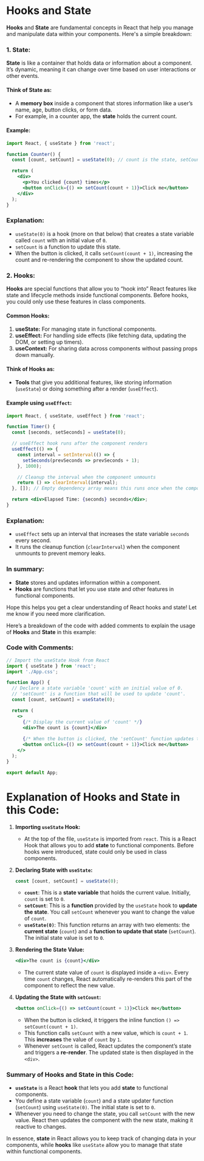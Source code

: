 # **Hooks** and **State**

**Hooks** and **State** are fundamental concepts in React that help you manage and manipulate data within your components. Here's a simple breakdown:

### **1. State:**
**State** is like a container that holds data or information about a component. It’s dynamic, meaning it can change over time based on user interactions or other events.

#### Think of State as:
- A **memory box** inside a component that stores information like a user’s name, age, button clicks, or form data.
- For example, in a counter app, the **state** holds the current count.

#### Example:
```jsx
import React, { useState } from 'react';

function Counter() {
  const [count, setCount] = useState(0); // count is the state, setCount is used to update it.

  return (
    <div>
      <p>You clicked {count} times</p>
      <button onClick={() => setCount(count + 1)}>Click me</button>
    </div>
  );
}
```

### Explanation:
- `useState(0)` is a hook (more on that below) that creates a state variable called `count` with an initial value of `0`.
- `setCount` is a function to update this state.
- When the button is clicked, it calls `setCount(count + 1)`, increasing the count and re-rendering the component to show the updated count.

### **2. Hooks:**
**Hooks** are special functions that allow you to “hook into” React features like state and lifecycle methods inside functional components. Before hooks, you could only use these features in class components.

#### Common Hooks:
1. **useState:** For managing state in functional components.
2. **useEffect:** For handling side effects (like fetching data, updating the DOM, or setting up timers).
3. **useContext:** For sharing data across components without passing props down manually.

#### Think of Hooks as:
- **Tools** that give you additional features, like storing information (`useState`) or doing something after a render (`useEffect`).

#### Example using `useEffect`:
```jsx
import React, { useState, useEffect } from 'react';

function Timer() {
  const [seconds, setSeconds] = useState(0);

  // useEffect hook runs after the component renders
  useEffect(() => {
    const interval = setInterval(() => {
      setSeconds(prevSeconds => prevSeconds + 1);
    }, 1000);

    // Cleanup the interval when the component unmounts
    return () => clearInterval(interval);
  }, []); // Empty dependency array means this runs once when the component mounts

  return <div>Elapsed Time: {seconds} seconds</div>;
}
```

### Explanation:
- `useEffect` sets up an interval that increases the state variable `seconds` every second.
- It runs the cleanup function (`clearInterval`) when the component unmounts to prevent memory leaks.

### In summary:
- **State** stores and updates information within a component.
- **Hooks** are functions that let you use state and other features in functional components.

Hope this helps you get a clear understanding of React hooks and state! Let me know if you need more clarification.

Here’s a breakdown of the code with added comments to explain the usage of **Hooks** and **State** in this example:

### **Code with Comments:**

```jsx
// Import the useState Hook from React
import { useState } from 'react';
import './App.css';

function App() {
  // Declare a state variable 'count' with an initial value of 0.
  // 'setCount' is a function that will be used to update 'count'.
  const [count, setCount] = useState(0);

  return (
    <>
      {/* Display the current value of 'count' */}
      <div>The count is {count}</div>
      
      {/* When the button is clicked, the 'setCount' function updates the state value by adding 1 to 'count'. */}
      <button onClick={() => setCount(count + 1)}>Click me</button>
    </>
  );
}

export default App;
```

# **Explanation of Hooks and State in this Code:**

1. **Importing `useState` Hook:**
   - At the top of the file, `useState` is imported from `react`. This is a React Hook that allows you to add **state** to functional components. Before hooks were introduced, state could only be used in class components.

2. **Declaring State with `useState`:**
   ```jsx
   const [count, setCount] = useState(0);
   ```
   - **`count`**: This is a **state variable** that holds the current value. Initially, `count` is set to `0`.
   - **`setCount`**: This is a **function** provided by the `useState` hook to **update the state**. You call `setCount` whenever you want to change the value of `count`.
   - **`useState(0)`**: This function returns an array with two elements: the **current state** (`count`) and a **function to update that state** (`setCount`). The initial state value is set to `0`.

3. **Rendering the State Value:**
   ```jsx
   <div>The count is {count}</div>
   ```
   - The current state value of `count` is displayed inside a `<div>`. Every time `count` changes, React automatically re-renders this part of the component to reflect the new value.

4. **Updating the State with `setCount`:**
   ```jsx
   <button onClick={() => setCount(count + 1)}>Click me</button>
   ```
   - When the button is clicked, it triggers the inline function `() => setCount(count + 1)`.
   - This function calls `setCount` with a new value, which is `count + 1`. This **increases** the value of `count` by `1`.
   - Whenever `setCount` is called, React updates the component’s state and triggers a **re-render**. The updated state is then displayed in the `<div>`.

### **Summary of Hooks and State in this Code:**
- **`useState`** is a React **hook** that lets you add **state** to functional components. 
- You define a state variable (`count`) and a state updater function (`setCount`) using `useState(0)`. The initial state is set to `0`.
- Whenever you need to change the state, you call `setCount` with the new value. React then updates the component with the new state, making it reactive to changes.

In essence, **state** in React allows you to keep track of changing data in your components, while **hooks** like `useState` allow you to manage that state within functional components.
